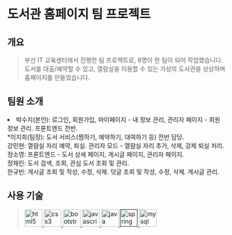 # 도서관 홈페이지 팀 프로젝트

## 개요

> 부산 IT 교육센터에서 진행한 팀 프로젝트로, 6명이 한 팀이 되어 작업했습니다. 도서를 대출/예약할 수 있고, 열람실을 이용할 수 있는 가상의 도서관을 상상하며 홈페이지를 만들었습니다.

## 팀원 소개
<li>박수지(본인): 로그인, 회원가입, 마이페이지 - 내 정보 관리, 관리자 페이지 - 회원 정보 관리. 프론트엔드 전반.</li>
*이지희(팀장): 도서 서비스(찜하기, 예약하기, 대여하기 등) 전반 담당.<br>강민현: 열람실 자리 예약, 퇴실. 관리자 모드 - 열람실 자리 추가, 삭제, 강제 퇴실 처리.<br>정소영: 프론트엔드 - 도서 상세 페이지, 게시글 페이지, 관리자 페이지.<br>정채린: 도서 검색, 조회, 관심 도서 조회 및 관리.<br>한규빈: 게시글 조회 및 작성, 수정, 삭제. 덧글 조회 및 작성, 수정, 삭제. 게시글 관리.


## 사용 기술

> <p align="left"> <a href="https://www.w3.org/html/" target="_blank"> <img src="https://devicons.github.io/devicon/devicon.git/icons/html5/html5-original-wordmark.svg" alt="html5" width="40" height="40"/> </a> <a href="https://www.w3schools.com/css/" target="_blank"> <img src="https://devicons.github.io/devicon/devicon.git/icons/css3/css3-original-wordmark.svg" alt="css3" width="40" height="40"/> </a> <a href="https://getbootstrap.com" target="_blank"> <img src="https://devicons.github.io/devicon/devicon.git/icons/bootstrap/bootstrap-plain.svg" alt="bootstrap" width="40" height="40"/> </a> <a href="https://developer.mozilla.org/en-US/docs/Web/JavaScript" target="_blank"> <img src="https://devicons.github.io/devicon/devicon.git/icons/javascript/javascript-original.svg" alt="javascript" width="40" height="40"/> </a><a href="https://www.java.com" target="_blank"> <img src="https://devicons.github.io/devicon/devicon.git/icons/java/java-original-wordmark.svg" alt="java" width="40" height="40"/> </a><a href="" target="_blank"> <img src="https://www.vectorlogo.zone/logos/springio/springio-icon.svg" alt="spring" width="40" height="40"/> </a>  <a href="https://www.mysql.com/" target="_blank"> <img src="https://devicons.github.io/devicon/devicon.git/icons/mysql/mysql-original-wordmark.svg" alt="mysql" width="40" height="40"/> </a>  </p>

